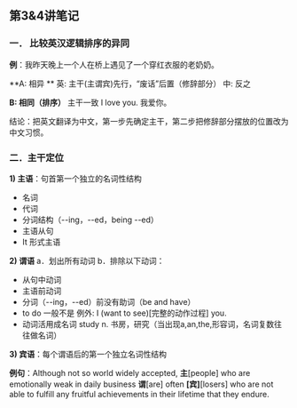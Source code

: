 ## 第3&amp;4讲笔记

### 一．    比较英汉逻辑排序的异同

**例**：我昨天晚上一个人在桥上遇见了一个穿红衣服的老奶奶。

**A: 相异 **
英: 主干(主谓宾)先行，“废话”后置（修辞部分）
中: 反之

**B: 相同（排序）**
主干一致
I love you. 我爱你。

结论：把英文翻译为中文，第一步先确定主干，第二步把修辞部分摆放的位置改为中文习惯。

### 二．主干定位

**1)  主语**：句首第一个独立的名词性结构

*   名词
*   代词
*   分词结构（--ing，--ed，being --ed）
*   主语从句
*   It 形式主语

**2)  谓语**
a．划出所有动词
b．排除以下动词：

*   从句中动词
*   主语前动词
*   分词（--ing，--ed）前没有助词（be and have）
*   to do 一般不是  例外: I (want to see)[完整的动作过程] you.
*   动词活用成名词 study n. 书房，研究（当出现a,an,the,形容词，名词复数往往做名词）

**3)  宾语**：每个谓语后的第一个独立名词性结构

**例句**：Although not so world widely accepted, **主**[people] who are emotionally weak in daily business **谓**[are] often **[宾]**[losers] who are not able to fulfill any fruitful achievements in their lifetime that they endure.